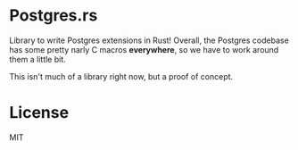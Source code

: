 # Postgres.rs

Library to write Postgres extensions in Rust! Overall, the Postgres codebase has some pretty narly C macros **everywhere**, so we have to work around them a little bit.

This isn't much of a library right now, but a proof of concept.

# License

MIT
